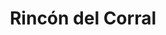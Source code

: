---
title: "Rincón del Corral"
url: /ciudad-guayana-puerto-ordaz/rincon-del-corral/
shop: alimentos congelados
---